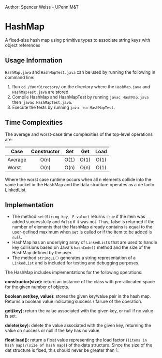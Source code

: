 Author: Spencer Weiss - UPenn M&T

# HashMap
A fixed-size hash map using primitive types to associate string keys with object references

## Usage Information
`HashMap.java` and `HashMapTest.java` can be used by running the following in command line:

1. Run `cd /YourDirectory/` on the directory where the `HashMap.java` and `HashMapTest.java` are stored.
2. Compile HashMap and HashMapTest by running `javac HashMap.java` then` javac HashMapTest.java`.
2. Execute the tests by running `java -ea HashMapTest`.

## Time Complexities
The average and worst-case time complexities of the top-level operations are:

| Case          | Constructor   | Set   | Get   | Load  |
| ------------- |:-------------:|:-----:|:-----:|:-----:|
| Average       | O(n)          | O(1)  | O(1)  | O(1)  |
| Worst         | O(n)          | O(n)  | O(n)  | O(1)  |

Where the worst case runtime occurs when all n elements collide into the same bucket in the HashMap and the data structure operates as a de facto LinkedList.

## Implementation

* The method `set(String key, E value)` returns `true` if the item was added successfully and `false` if it was not. Thus, false is returned if the number of elements that the HashMap already contains is equal to the user-defined maximum when `set` is called or if the item to be added is `null`.
* HashMap has an underlying array of `LinkedList`s that are used to handle key collisions based on Java's `hashCode()` method and the size of the HashMap defined by the user.
* The method `stringLL()` generates a string representation of a `LinkedList` and is included for testing and debugging purposes.

The HashMap includes implementations for the following operations:

**constructor(size):** return an instance of the class with pre-allocated space for the given number of objects.

**boolean set(key, value):** stores the given key/value pair in the hash map. Returns a boolean value indicating success / failure of the operation.

**get(key):** return the value associated with the given key, or null if no value is set.

**delete(key):** delete the value associated with the given key, returning the value on success or null if the key has no value.

**float load():** return a float value representing the load factor (`(items in hash map)/(size of hash map)`) of the data structure. Since the size of the dat structure is fixed, this should never be greater than 1.
